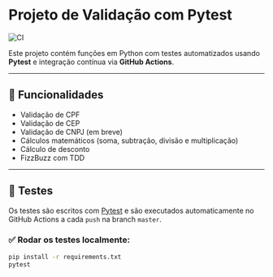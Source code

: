 # Projeto de Validação com Pytest

![CI](https://github.com/dougsfelipe/unit_tests_validator/actions/workflows/python-tests.yml/badge.svg)

Este projeto contém funções em Python com testes automatizados usando **Pytest** e integração contínua via **GitHub Actions**.

---

## 🚀 Funcionalidades

- Validação de CPF
- Validação de CEP
- Validação de CNPJ (em breve)
- Cálculos matemáticos (soma, subtração, divisão e multiplicação)
- Cálculo de desconto
- FizzBuzz com TDD

---

## 🧪 Testes

Os testes são escritos com [Pytest](https://docs.pytest.org/) e são executados automaticamente no GitHub Actions a cada `push` na branch `master`.

### ✅ Rodar os testes localmente:

```bash
pip install -r requirements.txt
pytest 
